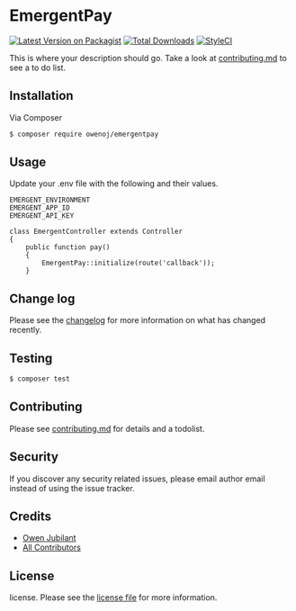 # EmergentPay

[![Latest Version on Packagist][ico-version]][link-packagist]
[![Total Downloads][ico-downloads]][link-downloads]
[![StyleCI][ico-styleci]][link-styleci]

This is where your description should go. Take a look at [contributing.md](contributing.md) to see a to do list.

## Installation

Via Composer

``` bash
$ composer require owenoj/emergentpay
```

## Usage
Update your .env file with the following  and their values.
```
EMERGENT_ENVIRONMENT
EMERGENT_APP_ID
EMERGENT_API_KEY
```
```
class EmergentController extends Controller
{
    public function pay()
    {   
        EmergentPay::initialize(route('callback'));    
    }

```
## Change log

Please see the [changelog](changelog.md) for more information on what has changed recently.

## Testing

``` bash
$ composer test
```

## Contributing

Please see [contributing.md](contributing.md) for details and a todolist.

## Security

If you discover any security related issues, please email author email instead of using the issue tracker.

## Credits

- [Owen Jubilant][link-author]
- [All Contributors][link-contributors]

## License

license. Please see the [license file](license.md) for more information.

[ico-version]: https://img.shields.io/packagist/v/owenoj/emergentpay.svg?style=flat-square
[ico-downloads]: https://img.shields.io/packagist/dt/owenoj/emergentpay.svg?style=flat-square
[ico-styleci]: https://styleci.io/repos/205626111/shield

[link-packagist]: https://packagist.org/packages/owenoj/emergentpay
[link-downloads]: https://packagist.org/packages/owenoj/emergentpay
[link-styleci]: https://styleci.io/repos/205626111
[link-author]: https://github.com/owen-oj
[link-contributors]: ../../contributors


